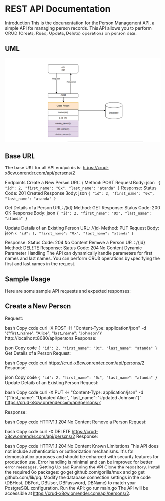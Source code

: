 #  REST API Documentation
Introduction
This is the documentation for the Person Management API, a simple API for managing person records. This API allows you to perform CRUD (Create, Read, Update, Delete) operations on person data.

## UML
![UML Diagram](./uml.png)

## Base URL
The base URL for all API endpoints is: https://crud-x8cw.onrender.com/api/persons/2

Endpoints
Create a New Person
URL: /
Method: POST
Request Body:
json
`
{
  "id": 2,
  "first_name": "0x",
  "last_name": "atanda"
}`
Response:
Status Code: 201 Created
Response Body:
json
`{
  "id": 2,
  "first_name": "0x",
  "last_name": "atanda"
}`

Get Details of a Person
URL: /{id}
Method: GET
Response:
Status Code: 200 OK
Response Body:
json
`{
  "id": 2,
  "first_name": "0x",
  "last_name": "atanda"
}`

Update Details of an Existing Person
URL: /{id}
Method: PUT
Request Body:
json
`{
  "id": 2,
  "first_name": "0x",
  "last_name": "atanda"
}`

Response:
Status Code: 204 No Content
Remove a Person
URL: /{id}
Method: DELETE
Response:
Status Code: 204 No Content
Dynamic Parameter Handling
The API can dynamically handle parameters for first names and last names. You can perform CRUD operations by specifying the first and last names in the request.

## Sample Usage
Here are some sample API requests and expected responses:

## Create a New Person
Request:

bash
Copy code
curl -X POST -H "Content-Type: application/json" -d '{"first_name": "Alice", "last_name": "Johnson"}' http://localhost:8080/api/persons
Response:

json
Copy code
`{
  "id": 2,
  "first_name": "0x",
  "last_name": "atanda"
}`
Get Details of a Person
Request:

bash
Copy code
curl https://crud-x8cw.onrender.com/api/persons/2
Response:

json
Copy code
`{
  "id": 2,
  "first_name": "0x",
  "last_name": "atanda"
}`
Update Details of an Existing Person
Request:

bash
Copy code
curl -X PUT -H "Content-Type: application/json" -d '{"first_name": "Updated Alice", "last_name": "Updated Johnson"}' https://crud-x8cw.onrender.com/api/persons/2

Response:

bash
Copy code
HTTP/1.1 204 No Content
Remove a Person
Request:

bash
Copy code
curl -X DELETE https://crud-x8cw.onrender.com/api/persons/2
Response:

bash
Copy code
HTTP/1.1 204 No Content
Known Limitations
This API does not include authentication or authorization mechanisms. It's for demonstration purposes and should be enhanced with security features for production use.
Error handling is minimal and can be improved for better error messages.
Setting Up and Running the API
Clone the repository.
Install the required Go packages: go get github.com/gorilla/mux and go get github.com/lib/pq.
Modify the database connection settings in the code (DBHost, DBPort, DBUser, DBPassword, DBName) to match your PostgreSQL configuration.
Run the API: go run main.go
The API will be accessible at https://crud-x8cw.onrender.com/api/persons/2.